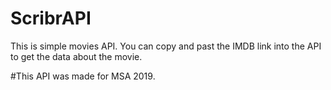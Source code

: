 # ScribrAPI
This is simple movies API.
You can copy and past the IMDB link into the API to get the data about the movie.



#This API was made for MSA 2019.
